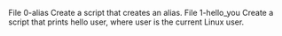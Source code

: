 File 0-alias Create a script that creates an alias.
File 1-hello_you Create a script that prints hello user, where user is the current Linux user.

